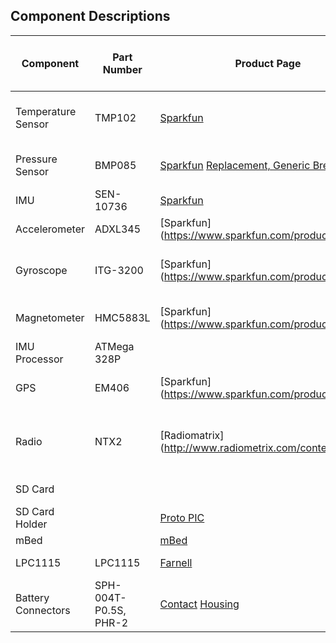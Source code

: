 ## Component Descriptions

| Component | Part Number | Product Page | Schematic / Datasheet | Bus | Weight | Current Draw (Operational @ 3.3V) | Minimum Operating Temperature | Price
| --- | --- | --- | --- | --- | --- | --- | --- | ---
| Temperature Sensor | TMP102 | [Sparkfun](https://www.sparkfun.com/products/9418) | [TI](https://www.sparkfun.com/datasheets/Sensors/Temperature/tmp102.pdf) | I2C 0x90 - 0x96 | | 10µA | -55°C
| Pressure Sensor | BMP085 | [Sparkfun](https://www.sparkfun.com/products/retired/9694) [Replacement, Generic Breakout](http://www.ebay.co.uk/itm/BMP085-Breakout-Barometric-Pressure-Sensor-/321123029556) | [Bosch](http://dlnmh9ip6v2uc.cloudfront.net/datasheets/Sensors/Pressure/BST-BMP085-DS000-06.pdf) | I2C 0xEE || 10µA | -40°C (0°C for full accuracy)
| IMU | SEN-10736 | [Sparkfun](https://www.sparkfun.com/products/10736) | [Sparkfun](http://dlnmh9ip6v2uc.cloudfront.net/datasheets/Sensors/IMU/9DOF-Razor-v22.pdf) |
| Accelerometer | ADXL345 | [Sparkfun] (https://www.sparkfun.com/products/9045) | [Analog Devices] (https://www.sparkfun.com/datasheets/Sensors/Accelerometer/ADXL345.pdf) | I2C 0x1D || 40µA @ 2.5V | -40°C
| Gyroscope | ITG-3200 | [Sparkfun] (https://www.sparkfun.com/products/9793) | [InvenSense] (https://www.sparkfun.com/datasheets/Sensors/Gyro/PS-ITG-3200-00-01.4.pdf) | I2C 0xD0 - 0xD2 || 6.5mA @ 2.5V | -40°C
| Magnetometer | HMC5883L | [Sparkfun] (https://www.sparkfun.com/products/10494) | [Honeywell] (http://dlnmh9ip6v2uc.cloudfront.net/datasheets/Sensors/Magneto/HMC5883L-FDS.pdf) | I2C 0x3C || 100μA @ 2.5V | -30°C
| IMU Processor | ATMega 328P |
| GPS | EM406 | [Sparkfun] (https://www.sparkfun.com/products/465) | [GlobalSat] (https://www.sparkfun.com/datasheets/GPS/EM-406A_User_Manual.PDF) | Serial 8N1 4800 || 70mA @ 4.5-6.5V | -40°C
| Radio | NTX2 | [Radiomatrix] (http://www.radiometrix.com/content/ntx2) | [Radiomatrix] (http://www.radiometrix.com/files/additional/ntx2nrx2.pdf) | Serial RTTY 8N2 50 / 300 || 18mA | -10°C (Will drift anyhow)
| SD Card | | | | SPI 1MHz || 30mA |
| SD Card Holder | | [Proto PIC](http://proto-pic.co.uk/breakout-board-for-microsd-transflash/) | | | | | | £4.59
| mBed || [mBed](mbed.org) | | | | [100mA](http://mbed.org/users/no2chem/notebook/mbed-power-controlconsumption/) |
| LPC1115 | LPC1115 | [Farnell](http://uk.farnell.com/nxp/om13035/lpc1115-lpcxpresso-eval-board/dp/2103787) | [Schematic](http://www.embeddedartists.com/sites/default/files/docs/schematics/LPCXpressoLPC1114revA.pdf) [Datasheet](http://www.nxp.com/documents/data_sheet/LPC111X.pdf) | | | 5mA @ 24MHz | -40°C | £15.15
| Battery Connectors | SPH-004T-P0.5S, PHR-2 | [Contact](http://uk.farnell.com/jsp/search/productdetail.jsp?SKU=1830762) [Housing](http://uk.farnell.com/jsp/search/productdetail.jsp?SKU=3616186) | | | | | | £0.56
